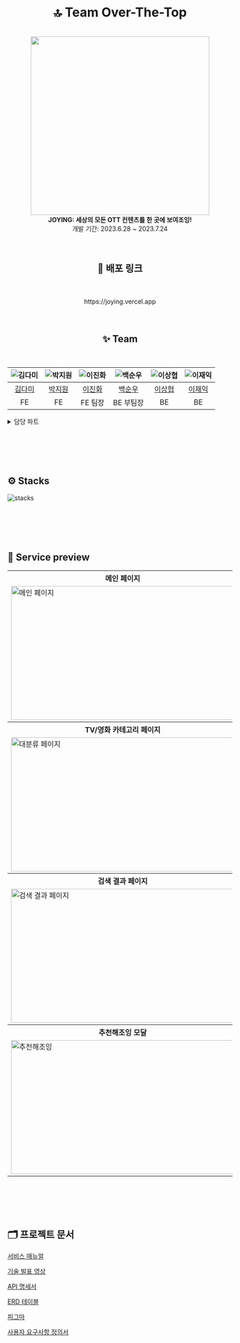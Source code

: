 <div align="center">

# 🔝 Team Over-The-Top

<br>
<img src="https://github.com/codestates-seb/seb44_main_003/assets/122351417/71882a5e-905c-40b4-b56d-d251f0898202" width='400'>
<br>
<b>JOYING: 세상의 모든 OTT 컨텐츠를 한 곳에 보여조잉!</b>
<br>
개발 기간: 2023.6.28 ~ 2023.7.24
<br>
<br>
<br>

## 🔗 배포 링크

<br>
<br>
https://joying.vercel.app
<br>
<br>
<br>

## ✨ Team

<br />

| ![김다미](https://ott-main-project.s3.ap-northeast-2.amazonaws.com/kongdami.png) | ![박지원](https://ott-main-project.s3.ap-northeast-2.amazonaws.com/bee_happy.png) | ![이진화](https://ott-main-project.s3.ap-northeast-2.amazonaws.com/kuroming.png) | ![백순우](https://ott-main-project.s3.ap-northeast-2.amazonaws.com/mukgoja.png) | ![이상협](https://ott-main-project.s3.ap-northeast-2.amazonaws.com/metamong.png) | ![이재익](https://ott-main-project.s3.ap-northeast-2.amazonaws.com/padakmon.png) |
| :------------------------------------------------------------------------------: | :-------------------------------------------------------------------------------: | :------------------------------------------------------------------------------: | :-----------------------------------------------------------------------------: | :------------------------------------------------------------------------------: | :------------------------------------------------------------------------------: |
|                       [김다미](https://github.com/oka1313)                       |                       [박지원](https://github.com/Jiwonp12)                       |                     [이진화](https://github.com/JeanneLee57)                     |                       [백순우](https://github.com/Snu97)                        |                   [이상협](https://github.com/travelerjaguar)                    |                       [이재익](https://github.com/him0814)                       |
|                                        FE                                        |                                        FE                                         |                                     FE 팀장                                      |                                    BE 부팀장                                    |                                        BE                                        |                                        BE                                        |

</div>

<details>
<summary>담당 파트</summary>
<div markdown="1">

<br>

**FE 김다미**

- 아이템 기획
- 이미지 리소스 생성 및 관리
- 색상값 변수화
- TV/영화 대분류 페이지
- 추천해조잉
- 상세 조회 맞춤 추천 컨텐츠
- 아이템카드 스켈레톤 ui
- 오픈그래프

<br>

**FE 박지원**

- ott/장르 필터링 페이지
- 검색 결과 페이지
- 상세 조회 컨텐츠 정보
- 컨텐츠 찜/좋아요
- 관리자 기능과 페이지
- 제보하기 기능
- ott/장르 필터링 버튼과 모달창
- 토스트 알림창
- 푸터

<br>

**FE 이진화**

- 헤더
- 메인 페이지
- 멤버 마이페이지
- 로그인/회원가입 페이지
- 상세 조회 후기
- 오류 페이지
- 검색어 자동완성
- 모바일 GNB
- 토큰 저장과 후속 처리
- top 버튼

<br>

**BE 백순우**

- AWS 배포
- CodePipeline 배포 자동화
- SSL 인증서 적용
- 데이터 크롤링
- 리포트 CRUD

<br>

**BE 이상협**

- 미디어 CRUD
- 리뷰 CRUD
- 추천 CRUD
- Elastic search
- Hibernate search

<br>

**BE 이재익**

- Spring Security
- JWT
- 일반 로그인 / 회원 가입
- 구글 OAuth
- 카카오 OAuth
- 네이버 OAuth
- 찜 CRUD
- 멤버 CRUD

</div>
</details>

<br><br /><br /><br />

## ⚙️ Stacks

![stacks](https://github.com/codestates-seb/seb44_main_003/assets/122351417/5277ab1e-e04b-46ec-a193-5f36c1992a21)

<br /><br /><br /><br />

## 🔎 Service preview

<html>
<table>
  <tr>
    <th>
      메인 페이지
    </th>
    <th>
      로그인/회원가입 페이지
    </th>
  </tr>
  <tr>
    <td>
      <img src="https://github.com/codestates-seb/seb44_main_003/assets/122351417/1da507cc-b946-4b62-893c-a6164033cca0"  alt="메인 페이지" width = "500" height = "300">
    </td>
    <td>
      <img src= "https://github.com/codestates-seb/seb44_main_003/assets/122351417/9de48565-259c-474f-8ce3-d651a9bd424b" alt="로그인 페이지" width = "500" height = "300">
    </td>
   </tr> 
  <tr>
    <th>
      TV/영화 카테고리 페이지
    </th>
    <th>
      OTT/장르 필터링 페이지
    </th>
  </tr>

  <tr>
    <td>
      <img src="https://github.com/codestates-seb/seb44_main_003/assets/122351417/cf881455-e4d2-436c-b00d-2601eb823cbb" alt="대분류 페이지"  width = "500" height = "300">
    </td>
    <td>
      <img src= "https://github.com/codestates-seb/seb44_main_003/assets/122351417/c9cb443c-2394-4398-a63c-2a6b717e14bf" alt="소분류 페이지"  width = "500" height = "300">
    </td>
   </tr>
   <tr>
    <th>
      검색 결과 페이지
    </th> 
    <th>
      상세 조회 페이지
    </th>
  </tr>
  <tr>
    <td>
      <img src="https://github.com/codestates-seb/seb44_main_003/assets/122351417/bc68f490-b3ad-424b-8042-efc4a60c714d" alt="검색 결과 페이지" width = "500" height = "300">
    </td>
    <td>
      <img src="https://github.com/codestates-seb/seb44_main_003/assets/122351417/d4a3f628-c441-4e3b-ab01-78549f1713ce" alt="상세 조회 페이지"  width = "500" height = "300">
    </td>
  </tr> 
   <tr>
    <th>
      추천해조잉 모달
    </th> 
    <th>
      마이 페이지
    </th>
  </tr>
  <tr>
    <td>
      <img src="https://github.com/codestates-seb/seb44_main_003/assets/122351417/5a435147-221a-42dc-bbb3-0956ca9679f8" alt="추천해조잉" width = "500" height = "300">
    </td>
    <td>
      <img src="https://github.com/codestates-seb/seb44_main_003/assets/122351417/58db366d-96a0-46c3-8507-221457648102" alt="마이페이지"  width = "500" height = "300">
    </td>
  </tr> 
</table>

<br><br><br><br>

## 🗂️ 프로젝트 문서

[서비스 매뉴얼](https://file.notion.so/f/s/1cc7faa9-24f9-4859-a1a2-d5028604b76d/44%EA%B8%B0-Team-003-%ED%94%84%EB%A1%9C%EC%A0%9D%ED%8A%B8%EB%A7%A4%EB%89%B4%EC%96%BC.pdf?id=2d3c3972-add3-492c-9bc9-a766102d8d46&table=block&spaceId=82d63a72-8254-4cde-bf1e-b2597b7c099c&expirationTimestamp=1690416000000&signature=HfqlU3BUz0Rlzr2UsCT9pdWz80LLU_YMYMAiziCsHus&downloadName=44%EA%B8%B0-Team-003-%ED%94%84%EB%A1%9C%EC%A0%9D%ED%8A%B8%EB%A7%A4%EB%89%B4%EC%96%BC.pdf)

[기술 발표 영상](https://youtu.be/ZF5zHZ7pLDc)

[API 명세서](https://www.joying003.click/swagger-ui/index.html#/)

[ERD 테이블](https://www.erdcloud.com/d/mP2FdrMGWgzaB7JcW)

[피그마](https://www.figma.com/file/aywiih2fn0y2nqs1wXJmqP/Main-Project?type=design&node-id=10-1277&mode=design&t=zDSPE0jp7PVuP4lz-0)

[사용자 요구사항 정의서](https://jeanne57.notion.site/JOYING-9149d5f7a6054bddbb020f24d66a5326?pvs=4)

</html>
